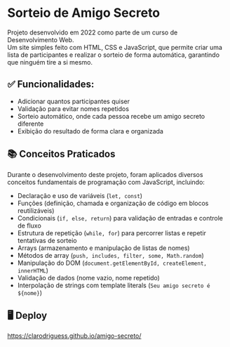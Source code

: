 # Sorteio de Amigo Secreto

Projeto desenvolvido em 2022 como parte de um curso de Desenvolvimento Web.
<br>
Um site simples feito com HTML, CSS e JavaScript, que permite criar uma lista de participantes e realizar o sorteio de forma automática, garantindo que ninguém tire a si mesmo.

## ✅ Funcionalidades:

*  Adicionar quantos participantes quiser
*  Validação para evitar nomes repetidos
*  Sorteio automático, onde cada pessoa recebe um amigo secreto diferente
*  Exibição do resultado de forma clara e organizada


## 📚 Conceitos Praticados
Durante o desenvolvimento deste projeto, foram aplicados diversos conceitos fundamentais de programação com JavaScript, incluindo:

* Declaração e uso de variáveis (`let, const`)
* Funções (definição, chamada e organização de código em blocos reutilizáveis)
* Condicionais (`if, else, return`) para validação de entradas e controle de fluxo
* Estrutura de repetição (`while, for`) para percorrer listas e repetir tentativas de sorteio
* Arrays (armazenamento e manipulação de listas de nomes)
* Métodos de array (`push, includes, filter, some, Math.random`)
* Manipulação do DOM (`document.getElementById, createElement, innerHTML`)
* Validação de dados (nome vazio, nome repetido)
* Interpolação de strings com template literals (`Seu amigo secreto é ${nome}`)

## 🖥️ Deploy
https://clarodriguess.github.io/amigo-secreto/


